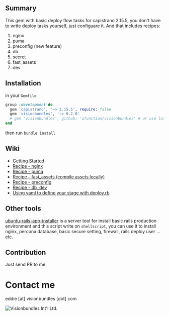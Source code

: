 ## Summary

This gem with basic deploy flow tasks for capistrano 2.15.5, you don't have to write deploy tasks yourself, just configuare it. And that includes recipes:

1. nginx
2. puma
3. preconfig (new feature)
4. db
5. secret
6. fast_assets 
7. dev

## Installation

in your `Gemfile`

```ruby
group :development do
  gem 'capistrano', '~> 2.15.5', require: false
  gem 'visionbundles', '~> 0.2.0'
  # gem 'visionbundles', github: 'afunction/visionbundles' # or use latest source
end
```

then run `bundle install`


## Wiki

* [Getting Started](https://github.com/afunction/visionbundles/wiki/Getting-Started)
* [Recipe - nginx](https://github.com/afunction/visionbundles/wiki/%5BRecipe%5D-nginx)
* [Recipe - puma](https://github.com/afunction/visionbundles/wiki/%5BRecipe%5D-puma)
* [Recipe - fast_assets (compile assets locally)](https://github.com/afunction/visionbundles/wiki/%5BRecipe%5D-fast_assets)
* [Recipe - preconfig](https://github.com/afunction/visionbundles/wiki/%5BRecipe%5D--preconfig)
* [Recipe - db, dev](https://github.com/afunction/visionbundles/wiki/%5BRecipe%5D-db,-dev)
* [Using yaml to define your stage with deploy.rb](https://github.com/afunction/visionbundles/wiki/Using-yaml-to-define-your-stage-with-deploy.rb)


## Other tools

[ubuntu-rails-app-installer](https://github.com/afunction/ubuntu-rails-app-installer) is a server tool for install basic rails production environment and this script write on `shellscript`, you can use it to install nginx, percona database, basic secure setting, firewall, rails deploy user ... etc.


## Contribution

Just send PR to me.

# Contact me

eddie [at] visionbundles [dot] com 


![Visionbundles Int'l Ltd.](http://www.visionbundles.com/assets/logo-927ee5bf7632c30e2642ddf03b607e42.png)